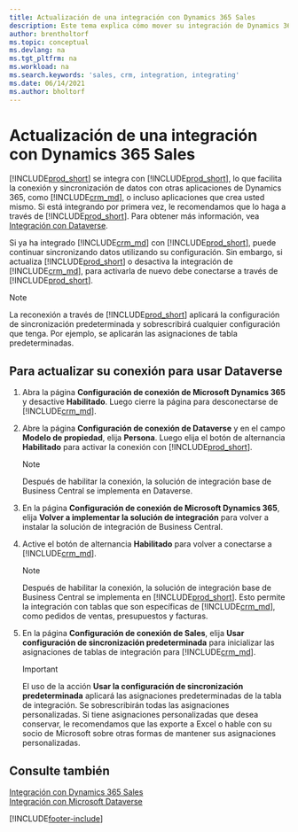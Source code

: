 ```yaml
---
title: Actualización de una integración con Dynamics 365 Sales
description: Este tema explica cómo mover su integración de Dynamics 365 Business Central con Dynamics 365 Sales a la última versión.
author: brentholtorf
ms.topic: conceptual
ms.devlang: na
ms.tgt_pltfrm: na
ms.workload: na
ms.search.keywords: 'sales, crm, integration, integrating'
ms.date: 06/14/2021
ms.author: bholtorf
---
```

# <a name="upgrading-an-integration-with-dynamics-365-sales"></a><a name="upgrading-an-integration-with-dynamics-365-sales"></a>Actualización de una integración con Dynamics 365 Sales
[!INCLUDE[prod_short](includes/prod_short.md)] se integra con [!INCLUDE[prod_short](includes/cds_long_md.md)], lo que facilita la conexión y sincronización de datos con otras aplicaciones de Dynamics 365, como [!INCLUDE[crm_md](includes/crm_md.md)], o incluso aplicaciones que crea usted mismo. Si está integrando por primera vez, le recomendamos que lo haga a través de [!INCLUDE[prod_short](includes/cds_long_md.md)]. Para obtener más información, vea [Integración con Dataverse](admin-common-data-service.md).

Si ya ha integrado [!INCLUDE[crm_md](includes/crm_md.md)] con [!INCLUDE[prod_short](includes/prod_short.md)], puede continuar sincronizando datos utilizando su configuración. Sin embargo, si actualiza [!INCLUDE[prod_short](includes/prod_short.md)] o desactiva la integración de [!INCLUDE[crm_md](includes/crm_md.md)], para activarla de nuevo debe conectarse a través de [!INCLUDE[prod_short](includes/cds_long_md.md)]. 

> [!NOTE]
> La reconexión a través de [!INCLUDE[prod_short](includes/cds_long_md.md)] aplicará la configuración de sincronización predeterminada y sobrescribirá cualquier configuración que tenga. Por ejemplo, se aplicarán las asignaciones de tabla predeterminadas.

## <a name="to-upgrade-your-connection-to-use-dataverse"></a><a name="to-upgrade-your-connection-to-use-dataverse"></a>Para actualizar su conexión para usar Dataverse
1. Abra la página **Configuración de conexión de Microsoft Dynamics 365** y desactive **Habilitado**. Luego cierre la página para desconectarse de [!INCLUDE[crm_md](includes/crm_md.md)].
2. Abre la página **Configuración de conexión de Dataverse** y en el campo **Modelo de propiedad**, elija **Persona**. Luego elija el botón de alternancia **Habilitado** para activar la conexión con [!INCLUDE[prod_short](includes/cds_long_md.md)].
  
   > [!NOTE]
   > Después de habilitar la conexión, la solución de integración base de Business Central se implementa en Dataverse.
4. En la página **Configuración de conexión de Microsoft Dynamics 365**, elija **Volver a implementar la solución de integración** para volver a instalar la solución de integración de Business Central.
5. Active el botón de alternancia **Habilitado** para volver a conectarse a [!INCLUDE[crm_md](includes/crm_md.md)].
  
   > [!NOTE]
   > Después de habilitar la conexión, la solución de integración base de Business Central se implementa en [!INCLUDE[prod_short](includes/prod_short.md)]. Esto permite la integración con tablas que son específicas de [!INCLUDE[crm_md](includes/crm_md.md)], como pedidos de ventas, presupuestos y facturas.
6. En la página **Configuración de conexión de Sales**, elija **Usar configuración de sincronización predeterminada** para inicializar las asignaciones de tablas de integración para [!INCLUDE[crm_md](includes/crm_md.md)].

   > [!IMPORTANT]
   > El uso de la acción **Usar la configuración de sincronización predeterminada** aplicará las asignaciones predeterminadas de la tabla de integración. Se sobrescribirán todas las asignaciones personalizadas. Si tiene asignaciones personalizadas que desea conservar, le recomendamos que las exporte a Excel o hable con su socio de Microsoft sobre otras formas de mantener sus asignaciones personalizadas.    

## <a name="see-also"></a><a name="see-also"></a>Consulte también
[Integración con Dynamics 365 Sales](admin-prepare-dynamics-365-for-sales-for-integration.md)  
[Integración con Microsoft Dataverse](admin-common-data-service.md)


[!INCLUDE[footer-include](includes/footer-banner.md)]
